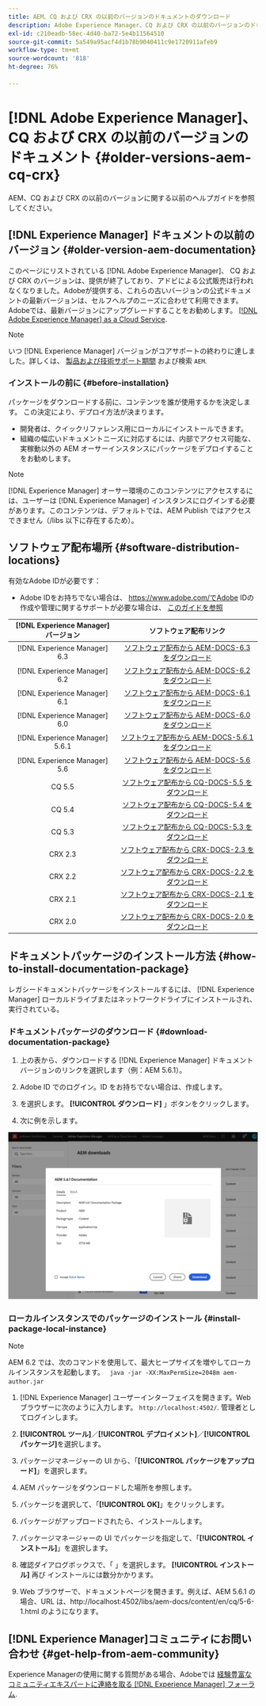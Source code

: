 ```yaml
---
title: AEM、CQ および CRX の以前のバージョンのドキュメントのダウンロード
description: Adobe Experience Manager、CQ および CRX の以前のバージョンのドキュメントパッケージをダウンロードします。
exl-id: c210eadb-58ec-4d40-ba72-5e4b11564510
source-git-commit: 5a549a95acf4d1b78b9040411c9e1720911afeb9
workflow-type: tm+mt
source-wordcount: '818'
ht-degree: 76%

---
```


# [!DNL Adobe Experience Manager]、CQ および CRX の以前のバージョンのドキュメント {#older-versions-aem-cq-crx}

AEM、CQ および CRX の以前のバージョンに関する以前のヘルプガイドを参照してください。

## [!DNL Experience Manager] ドキュメントの以前のバージョン {#older-version-aem-documentation}

このページにリストされている [!DNL Adobe Experience Manager]、 CQ および CRX のバージョンは、提供が終了しており、アドビによる公式販売は行われなくなりました。Adobeが提供する、これらの古いバージョンの公式ドキュメントの最新バージョンは、セルフヘルプのニーズに合わせて利用できます。 Adobeでは、最新バージョンにアップグレードすることをお勧めします。 [[!DNL Adobe Experience Manager] as a Cloud Service](https://experienceleague.adobe.com/docs/experience-manager-cloud-service.html?lang=ja).

>[!NOTE]
>
>いつ [!DNL Experience Manager] バージョンがコアサポートの終わりに達しました。詳しくは、 [製品および技術サポート期間](https://helpx.adobe.com/jp/support/programs/eol-matrix.html) および検索 `AEM`.

### インストールの前に {#before-installation}

パッケージをダウンロードする前に、コンテンツを誰が使用するかを決定します。 この決定により、デプロイ方法が決まります。

* 開発者は、クイックリファレンス用にローカルにインストールできます。
* 組織の幅広いドキュメントニーズに対応するには、内部でアクセス可能な、実稼動以外の AEM オーサーインスタンスにパッケージをデプロイすることをお勧めします。

>[!NOTE]
>
>[!DNL Experience Manager] オーサー環境のこのコンテンツにアクセスするには、ユーザーは [!DNL Experience Manager] インスタンスにログインする必要があります。このコンテンツは、デフォルトでは、AEM Publish ではアクセスできません（/libs 以下に存在するため）。

## ソフトウェア配布場所 {#software-distribution-locations}

有効なAdobe IDが必要です：

* Adobe IDをお持ちでない場合は、 https://www.adobe.com/でAdobe IDの作成や管理に関するサポートが必要な場合は、 [このガイドを参照](https://helpx.adobe.com/jp/manage-account.html)

| [!DNL Experience Manager] バージョン | ソフトウェア配布リンク |
|:-----------:|:--------------------------------------------------:|
| [!DNL Experience Manager] 6.3 | [ソフトウェア配布から AEM-DOCS-6.3 をダウンロード](https://experience.adobe.com/#/downloads/content/software-distribution/en/aem.html?package=/content/software-distribution/en/details.html/content/dam/aem/public/adobe/packages/aem-docs/aem-docs-6-3.zip) |
| [!DNL Experience Manager] 6.2 | [ソフトウェア配布から AEM-DOCS-6.2 をダウンロード](https://experience.adobe.com/#/downloads/content/software-distribution/en/aem.html?package=/content/software-distribution/en/details.html/content/dam/aem/public/adobe/packages/aem-docs/aem-docs-6-2.zip) |
| [!DNL Experience Manager] 6.1 | [ソフトウェア配布から AEM-DOCS-6.1 をダウンロード](https://experience.adobe.com/#/downloads/content/software-distribution/en/aem.html?package=/content/software-distribution/en/details.html/content/dam/aem/public/adobe/packages/aem-docs/aem-docs-6-1.zip) |
| [!DNL Experience Manager] 6.0 | [ソフトウェア配布から AEM-DOCS-6.0 をダウンロード](https://experience.adobe.com/#/downloads/content/software-distribution/en/aem.html?package=/content/software-distribution/en/details.html/content/dam/aem/public/adobe/packages/aem-docs/aem-docs-6-0.zip) |
| [!DNL Experience Manager] 5.6.1 | [ソフトウェア配布から AEM-DOCS-5.6.1 をダウンロード](https://experience.adobe.com/#/downloads/content/software-distribution/en/aem.html?package=/content/software-distribution/en/details.html/content/dam/aem/public/adobe/packages/aem-docs/aem-docs-5-6-1.zip) |
| [!DNL Experience Manager] 5.6 | [ソフトウェア配布から AEM-DOCS-5.6 をダウンロード](https://experience.adobe.com/#/downloads/content/software-distribution/en/aem.html?package=/content/software-distribution/en/details.html/content/dam/aem/public/adobe/packages/aem-docs/aem-docs-5-6.zip) |
| CQ 5.5 | [ソフトウェア配布から CQ-DOCS-5.5 をダウンロード](https://experience.adobe.com/#/downloads/content/software-distribution/en/aem.html?package=%2Fcontent%2Fsoftware-distribution%2Fen%2Fdetails.html%2Fcontent%2Fdam%2Faem%2Fpublic%2Fadobe%2Fpackages%2Faem-docs%2Faem-docs-5-5.zip) |
| CQ 5.4 | [ソフトウェア配布から CQ-DOCS-5.4 をダウンロード](https://experience.adobe.com/#/downloads/content/software-distribution/en/aem.html?package=/content/software-distribution/en/details.html/content/dam/aem/public/adobe/packages/aem-docs/aem-docs-5-4.zip) |
| CQ 5.3 | [ソフトウェア配布から CQ-DOCS-5.3 をダウンロード](https://experience.adobe.com/#/downloads/content/software-distribution/en/aem.html?package=/content/software-distribution/en/details.html/content/dam/aem/public/adobe/packages/aem-docs/aem-docs-5-3.zip) |
| CRX 2.3 | [ソフトウェア配布から CRX-DOCS-2.3 をダウンロード](https://experience.adobe.com/#/downloads/content/software-distribution/en/aem.html?package=/content/software-distribution/en/details.html/content/dam/aem/public/adobe/packages/aem-docs/crx-docs-2-3.zip) |
| CRX 2.2 | [ソフトウェア配布から CRX-DOCS-2.2 をダウンロード](https://experience.adobe.com/#/downloads/content/software-distribution/en/aem.html?package=/content/software-distribution/en/details.html/content/dam/aem/public/adobe/packages/aem-docs/crx-docs-2-2.zip) |
| CRX 2.1 | [ソフトウェア配布から CRX-DOCS-2.1 をダウンロード](https://experience.adobe.com/#/downloads/content/software-distribution/en/aem.html?package=/content/software-distribution/en/details.html/content/dam/aem/public/adobe/packages/aem-docs/crx-docs-2-1.zip) |
| CRX 2.0 | [ソフトウェア配布から CRX-DOCS-2.0 をダウンロード](https://experience.adobe.com/#/downloads/content/software-distribution/en/aem.html?package=/content/software-distribution/en/details.html/content/dam/aem/public/adobe/packages/aem-docs/crx-docs-2-0.zip) |

## ドキュメントパッケージのインストール方法 {#how-to-install-documentation-package}

レガシードキュメントパッケージをインストールするには、 [!DNL Experience Manager] ローカルドライブまたはネットワークドライブにインストールされ、実行されている。

### ドキュメントパッケージのダウンロード {#download-documentation-package}

1. 上の表から、ダウンロードする [!DNL Experience Manager] ドキュメントバージョンのリンクを選択します（例：AEM 5.6.1）。

1. Adobe ID でのログイン。ID をお持ちでない場合は、作成します。

1. を選択します。 **[!UICONTROL ダウンロード]** 」ボタンをクリックします。

1. 次に例を示します。

![ソフトウェア配布の例](assets/screen_shot_2020-07-10at161922.jpg)

### ローカルインスタンスでのパッケージのインストール {#install-package-local-instance}

>[!NOTE]
>
>AEM 6.2 では、次のコマンドを使用して、最大ヒープサイズを増やしてローカルインスタンスを起動します。 ` java -jar -XX:MaxPermSize=2048m aem-author.jar`

1. [!DNL Experience Manager] ユーザーインターフェイスを開きます。Web ブラウザーに次のように入力します。 `http://localhost:4502/`. 管理者としてログインします。

1. **[!UICONTROL ツール]**／**[!UICONTROL デプロイメント]**／**[!UICONTROL パッケージ]**&#x200B;を選択します。

1. パッケージマネージャーの UI から、「**[!UICONTROL パッケージをアップロード]**」を選択します。

1. AEM パッケージをダウンロードした場所を参照します。

1. パッケージを選択して、「**[!UICONTROL OK]**」をクリックします。

1. パッケージがアップロードされたら、インストールします。

1. パッケージマネージャーの UI でパッケージを指定して、「**[!UICONTROL インストール]**」を選択します。

1. 確認ダイアログボックスで、「 」を選択します。 **[!UICONTROL インストール]** 再び インストールには数分かかります。

1. Web ブラウザーで、ドキュメントページを開きます。例えば、AEM 5.6.1 の場合、URL は、http://localhost:4502/libs/aem-docs/content/en/cq/5-6-1.html のようになります。

## [!DNL Experience Manager]コミュニティにお問い合わせ {#get-help-from-aem-community}

Experience Managerの使用に関する質問がある場合、Adobeでは [経験豊富なコミュニティエキスパートに連絡を取る [!DNL Experience Manager] フォーラム](https://experienceleaguecommunities.adobe.com/t5/adobe-experience-manager/ct-p/adobe-experience-manager-community).
